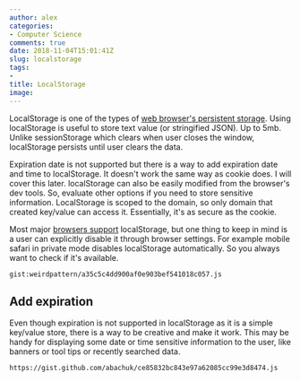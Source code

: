```yaml
---
author: alex
categories:
- Computer Science
comments: true
date: 2018-11-04T15:01:41Z
slug: localstorage
tags: 
- 
title: LocalStorage
image:
---
```


LocalStorage is one of the types of [web browser's persistent storage](https://developer.mozilla.org/en-US/docs/Web/API/Web_Storage_API/Using_the_Web_Storage_API). Using localStorage is useful to store text value (or stringified JSON). Up to 5mb. Unlike sessionStorage which clears when user closes the window, localStorage persists until user clears the data.

Expiration date is not supported but there is a way to add expiration date and time to localStorage. It doesn't work the same way as cookie does. I will cover this later. localStorage can also be easily modified from the browser's dev tools. So, evaluate other options if you need to store sensitive information. LocalStorage is scoped to the domain, so only domain that created key/value can access it. Essentially, it's as secure as the cookie.

Most major [browsers support](https://caniuse.com/#feat=namevalue-storage) localStorage, but one thing to keep in mind is a user can explicitly disable it through browser settings. For example mobile safari in private mode disables localStorage automatically. So you always want to check if it's available.

`gist:weirdpattern/a35c5c4dd900af0e903bef541018c057.js`

## Add expiration

Even though expiration is not supported in localStorage as it is a simple key/value store, there is a way to be creative and make it work. This may be handy for displaying some date or time sensitive information to the user, like banners or tool tips or recently searched data.

`https://gist.github.com/abachuk/ce85832bc843e97a62085cc99e3d8474.js`
